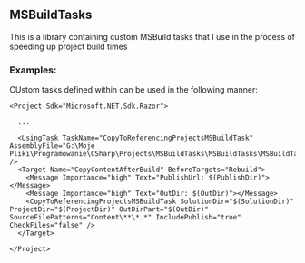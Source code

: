 ## MSBuildTasks

This is a library containing custom MSBuild tasks that I use in the process of speeding up project build times 
   
### Examples:

CUstom tasks defined within can be used in the following manner:

```
<Project Sdk="Microsoft.NET.Sdk.Razor">

  ...
  
  <UsingTask TaskName="CopyToReferencingProjectsMSBuildTask" AssemblyFile="G:\Moje Pliki\Programowanie\CSharp\Projects\MSBuildTasks\MSBuildTasks\MSBuildTasks\bin\Debug\netstandard2.0\MSBuildTasks.dll" />
  <Target Name="CopyContentAfterBuild" BeforeTargets="Rebuild">
    <Message Importance="high" Text="PublishUrl: $(PublishDir)"></Message> 
    <Message Importance="high" Text="OutDir: $(OutDir)"></Message> 
    <CopyToReferencingProjectsMSBuildTask SolutionDir="$(SolutionDir)" ProjectDir="$(ProjectDir)" OutDirPart="$(OutDir)" SourceFilePatterns="Content\**\*.*" IncludePublish="true" CheckFiles="false" />
  </Target>

</Project>
```


